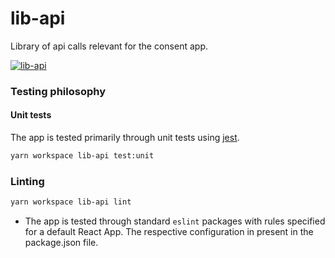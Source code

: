 # lib-api

Library of api calls relevant for the consent app.

[![lib-api](https://github.com/Akash-M/consent-application-react/actions/workflows/lib-api.yaml/badge.svg)](https://github.com/Akash-M/consent-application-react/actions/workflows/lib-api.yaml)

### Testing philosophy

#### Unit tests

The app is tested primarily through unit tests using [jest](https://jestjs.io/).

```sh
yarn workspace lib-api test:unit
```

### Linting

```sh
yarn workspace lib-api lint
```

- The app is tested through standard `eslint` packages with rules specified for a default React App. The respective
  configuration in present in the package.json file.
